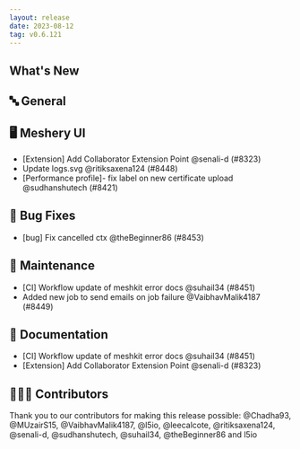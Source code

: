 ```yaml
---
layout: release
date: 2023-08-12
tag: v0.6.121
---
```


## What's New

## 🔤 General

## 🖥 Meshery UI

- [Extension] Add Collaborator Extension Point @senali-d (#8323)
- Update logs.svg @ritiksaxena124 (#8448)
- [Performance profile]- fix label on new certificate upload @sudhanshutech (#8421)

## 🐛 Bug Fixes

- [bug] Fix cancelled ctx @theBeginner86 (#8453)

## 🧰 Maintenance

- [CI] Workflow update of meshkit error docs @suhail34 (#8451)
- Added new job to send emails on job failure @VaibhavMalik4187 (#8449)

## 📖 Documentation

- [CI] Workflow update of meshkit error docs @suhail34 (#8451)
- [Extension] Add Collaborator Extension Point @senali-d (#8323)

## 👨🏽‍💻 Contributors

Thank you to our contributors for making this release possible:
@Chadha93, @MUzairS15, @VaibhavMalik4187, @l5io, @leecalcote, @ritiksaxena124, @senali-d, @sudhanshutech, @suhail34, @theBeginner86 and l5io
